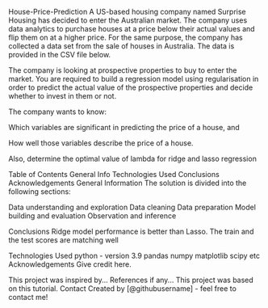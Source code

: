 House-Price-Prediction
A US-based housing company named Surprise Housing has decided to enter the Australian market. The company uses data analytics to purchase houses at a price below their actual values and flip them on at a higher price. For the same purpose, the company has collected a data set from the sale of houses in Australia. The data is provided in the CSV file below.

The company is looking at prospective properties to buy to enter the market. You are required to build a regression model using regularisation in order to predict the actual value of the prospective properties and decide whether to invest in them or not.

The company wants to know:

Which variables are significant in predicting the price of a house, and

How well those variables describe the price of a house.

Also, determine the optimal value of lambda for ridge and lasso regression

Table of Contents
General Info
Technologies Used
Conclusions
Acknowledgements
General Information
The solution is divided into the following sections:

Data understanding and exploration Data cleaning Data preparation Model building and evaluation Observation and inference

Conclusions
Ridge model performance is better than Lasso. The train and the test scores are matching well

Technologies Used
python - version 3.9
pandas
numpy
matplotlib
scipy
etc
Acknowledgements
Give credit here.

This project was inspired by...
References if any...
This project was based on this tutorial.
Contact
Created by [@githubusername] - feel free to contact me!
